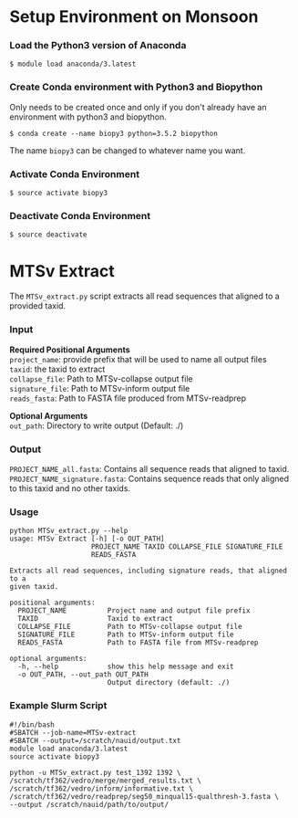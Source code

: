 # Setup Environment on Monsoon
### Load the Python3 version of Anaconda
```
$ module load anaconda/3.latest
```

### Create Conda environment with Python3 and Biopython
Only needs to be created once and only if you don't already have an environment with python3 and biopython. 
```
$ conda create --name biopy3 python=3.5.2 biopython
```
The name `biopy3` can be changed to whatever name you want.

### Activate Conda Environment
```
$ source activate biopy3
```

### Deactivate Conda Environment
```
$ source deactivate
```

# MTSv Extract
The `MTSv_extract.py` script extracts all read sequences that aligned to a provided taxid.

### Input
**Required Positional Arguments**  
`project_name`: provide prefix that will be used to name all output files  
`taxid`: the taxid to extract  
`collapse_file`: Path to MTSv-collapse output file  
`signature_file`: Path to MTSv-inform output file  
`reads_fasta`: Path to FASTA file produced from MTSv-readprep  

**Optional Arguments**  
`out_path`: Directory to write output (Default: ./)

### Output
`PROJECT_NAME_all.fasta`: Contains all sequence reads that aligned to taxid.  
`PROJECT_NAME_signature.fasta`: Contains sequence reads that only aligned to this taxid and no other taxids.

### Usage
```
python MTSv_extract.py --help
usage: MTSv Extract [-h] [-o OUT_PATH]
                    PROJECT_NAME TAXID COLLAPSE_FILE SIGNATURE_FILE
                    READS_FASTA

Extracts all read sequences, including signature reads, that aligned to a
given taxid.

positional arguments:
  PROJECT_NAME          Project name and output file prefix
  TAXID                 Taxid to extract
  COLLAPSE_FILE         Path to MTSv-collapse output file
  SIGNATURE_FILE        Path to MTSv-inform output file
  READS_FASTA           Path to FASTA file from MTSv-readprep

optional arguments:
  -h, --help            show this help message and exit
  -o OUT_PATH, --out_path OUT_PATH
                        Output directory (default: ./)
```
### Example Slurm Script
```
#!/bin/bash
#SBATCH --job-name=MTSv-extract
#SBATCH --output=/scratch/nauid/output.txt      
module load anaconda/3.latest
source activate biopy3

python -u MTSv_extract.py test_1392 1392 \ /scratch/tf362/vedro/merge/merged_results.txt \
/scratch/tf362/vedro/inform/informative.txt \
/scratch/tf362/vedro/readprep/seg50_minqual15-qualthresh-3.fasta \
--output /scratch/nauid/path/to/output/
```